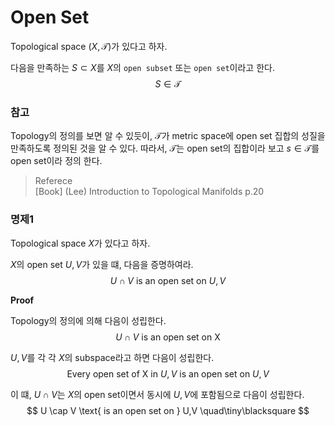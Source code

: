 # Open Set
Topological space $(X,\mathcal T)$가 있다고 하자.

다음을 만족하는 $S \subset X$를 $X$의 `open subset` 또는 `open set`이라고 한다.
$$ S \in \mathcal T $$

### 참고
Topology의 정의를 보면 알 수 있듯이, $\mathcal T$가 metric space에  open set 집합의 성질을 만족하도록 정의된 것을 알 수 있다. 따라서, $\mathcal T$는 open set의 집합이라 보고 $s \in \mathcal T$를 open set이라 정의 한다.

> Referece  
> [Book] (Lee) Introduction to Topological Manifolds p.20

### 명제1
Topological space $X$가 있다고 하자.

$X$의 open set $U,V$가 있을 떄, 다음을 증명하여라.
$$ U \cap V \text{ is an open set on } U,V $$

**Proof**

Topology의 정의에 의해 다음이 성립한다.
$$ U \cap V \text{ is an open set on X} $$

$U,V$를 각 각 $X$의 subspace라고 하면 다음이 성립한다.
$$ \text{Every open set of X in } U,V \text{ is an open set on } U,V $$

이 떄, $U \cap V$는 $X$의 open set이면서 동시에 $U,V$에 포함됨으로 다음이 성립한다.
$$ U \cap V \text{ is an open set on } U,V \quad\tiny\blacksquare $$
